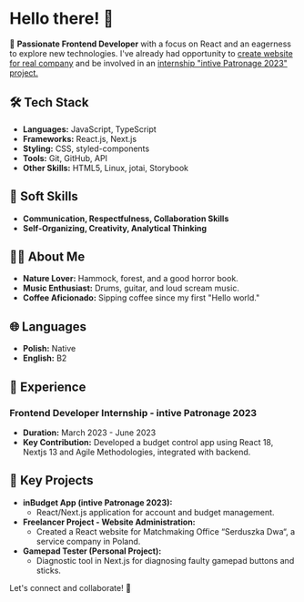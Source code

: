# Hello there! 🖖

🚀 **Passionate Frontend Developer** with a focus on React and an eagerness to explore new technologies. I've already had opportunity to <ins>create website for real company</ins> and be involved in an <ins>internship "intive Patronage 2023" project.</ins>

## 🛠️ Tech Stack

- **Languages:** JavaScript, TypeScript
- **Frameworks:** React.js, Next.js
- **Styling:** CSS, styled-components
- **Tools:** Git, GitHub, API
- **Other Skills:** HTML5, Linux, jotai, Storybook

## 🤝 Soft Skills

- **Communication, Respectfulness, Collaboration Skills**
- **Self-Organizing, Creativity, Analytical Thinking**

## 🙋‍♂️ About Me

- **Nature Lover:** Hammock, forest, and a good horror book.
- **Music Enthusiast:** Drums, guitar, and loud scream music.
- **Coffee Aficionado:** Sipping coffee since my first "Hello world."

## 🌐 Languages

- **Polish:** Native
- **English:** B2

## 💼 Experience

### Frontend Developer Internship - intive Patronage 2023

- **Duration:** March 2023 - June 2023
- **Key Contribution:** Developed a budget control app using React 18, Nextjs 13 and Agile Methodologies, integrated with backend.

## 🔧 Key Projects

- **inBudget App (intive Patronage 2023):**
  - React/Next.js application for account and budget management.
- **Freelancer Project - Website Administration:**
  - Created a React website for Matchmaking Office “Serduszka Dwa“, a service company in Poland.
- **Gamepad Tester (Personal Project):**
  - Diagnostic tool in Next.js for diagnosing faulty gamepad buttons and sticks.
    
Let's connect and collaborate! 🚀
